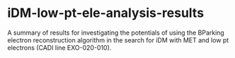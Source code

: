 # iDM-low-pt-ele-analysis-results
A summary of results for investigating the potentials of using the BParking electron reconstruction algorithm in the search for iDM with MET and low pt electrons (CADI line EXO-020-010). 
